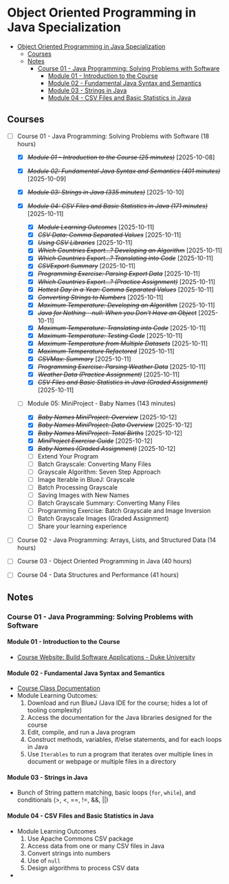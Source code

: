 # Object Oriented Programming in Java Specialization

- [Object Oriented Programming in Java Specialization](#object-oriented-programming-in-java-specialization)
  - [Courses](#courses)
  - [Notes](#notes)
    - [Course 01 - Java Programming: Solving Problems with Software](#course-01---java-programming-solving-problems-with-software)
      - [Module 01 - Introduction to the Course](#module-01---introduction-to-the-course)
      - [Module 02 - Fundamental Java Syntax and Semantics](#module-02---fundamental-java-syntax-and-semantics)
      - [Module 03 - Strings in Java](#module-03---strings-in-java)
      - [Module 04 - CSV Files and Basic Statistics in Java](#module-04---csv-files-and-basic-statistics-in-java)

## Courses

- [ ] Course 01 - Java Programming: Solving Problems with Software (18 hours)

  - [x] ~~_Module 01 - Introduction to the Course (25 minutes)_~~ [2025-10-08]
  - [x] ~~_Module 02: Fundamental Java Syntax and Semantics (401 minutes)_~~ [2025-10-09]
  - [x] ~~_Module 03: Strings in Java (335 minutes)_~~ [2025-10-10]
  - [x] ~~_Module 04: CSV Files and Basic Statistics in Java (171 minutes)_~~ [2025-10-11]
    - [x] ~~_Module Learning Outcomes_~~ [2025-10-11]
    - [x] ~~_CSV Data: Comma Separated Values_~~ [2025-10-11]
    - [x] ~~_Using CSV Libraries_~~ [2025-10-11]
    - [x] ~~_Which Countries Export...? Developing an Algorithm_~~ [2025-10-11]
    - [x] ~~_Which Countries Export...? Translating into Code_~~ [2025-10-11]
    - [x] ~~_CSVExport Summary_~~ [2025-10-11]
    - [x] ~~_Programming Exercise: Parsing Export Data_~~ [2025-10-11]
    - [x] ~~_Which Countries Export...? (Practice Assignment)_~~ [2025-10-11]
    - [x] ~~_Hottest Day in a Year: Comma Separated Values_~~ [2025-10-11]
    - [x] ~~_Converting Strings to Numbers_~~ [2025-10-11]
    - [x] ~~_Maximum Temperature: Developing an Algorithm_~~ [2025-10-11]
    - [x] ~~_Java for Nothing - null: When you Don't Have an Object_~~ [2025-10-11]
    - [x] ~~_Maximum Temperature: Translating into Code_~~ [2025-10-11]
    - [x] ~~_Maximum Temperature: Testing Code_~~ [2025-10-11]
    - [x] ~~_Maximum Temperature from Multiple Datasets_~~ [2025-10-11]
    - [x] ~~_Maximum Temperature Refactored_~~ [2025-10-11]
    - [x] ~~_CSVMax: Summary_~~ [2025-10-11]
    - [x] ~~_Programming Exercise: Parsing Weather Data_~~ [2025-10-11]
    - [x] ~~_Weather Data (Practice Assignment)_~~ [2025-10-11]
    - [x] ~~_CSV Files and Basic Statistics in Java (Graded Assignment)_~~ [2025-10-11]
  - [ ] Module 05: MiniProject - Baby Names (143 minutes)

    - [x] ~~_Baby Names MiniProject: Overview_~~ [2025-10-12]
    - [x] ~~_Baby Names MiniProject: Data Overview_~~ [2025-10-12]
    - [x] ~~_Baby Names MiniProject: Total Births_~~ [2025-10-12]
    - [x] ~~_MiniProject Exercise Guide_~~ [2025-10-12]
    - [x] ~~_Baby Names (Graded Assignment)_~~ [2025-10-12]
    - [ ] Extend Your Program
    - [ ] Batch Grayscale: Converting Many Files
    - [ ] Grayscale Algorithm: Seven Step Approach
    - [ ] Image Iterable in BlueJ: Grayscale
    - [ ] Batch Processing Grayscale
    - [ ] Saving Images with New Names
    - [ ] Batch Grayscale Summary: Converting Many Files
    - [ ] Programming Exercise: Batch Grayscale and Image Inversion
    - [ ] Batch Grayscale Images (Graded Assignment)
    - [ ] Share your learning experience

- [ ] Course 02 - Java Programming: Arrays, Lists, and Structured Data (14 hours)
- [ ] Course 03 - Object Oriented Programming in Java (40 hours)
- [ ] Course 04 - Data Structures and Performance (41 hours)

## Notes

### Course 01 - Java Programming: Solving Problems with Software

#### Module 01 - Introduction to the Course

- [Course Website: Build Software Applications - Duke University](https://www.dukelearntoprogram.com/index.php)

#### Module 02 - Fundamental Java Syntax and Semantics

- [Course Class Documentation](https://www.dukelearntoprogram.com/course2/doc/)
- Module Learning Outcomes:
  1. Download and run BlueJ (Java IDE for the course; hides a lot of tooling complexity)
  2. Access the documentation for the Java libraries designed for the course
  3. Edit, compile, and run a Java program
  4. Construct methods, variables, if/else statements, and for each loops in Java
  5. Use `Iterables` to run a program that iterates over multiple lines in document or webpage or multiple files in a directory

#### Module 03 - Strings in Java

- Bunch of String pattern matching, basic loops (`for`, `while`), and conditionals (>, <, ==, !=, &&, ||)

#### Module 04 - CSV Files and Basic Statistics in Java

- Module Learning Outcomes
  1. Use Apache Commons CSV package
  2. Access data from one or many CSV files in Java
  3. Convert strings into numbers
  4. Use of `null`
  5. Design algorithms to process CSV data
-
